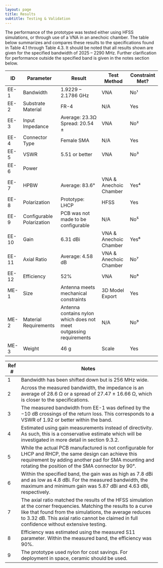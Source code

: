 ```yaml
---
layout: page
title: Results
subtitle: Testing & Validation
---
```

The performance of the prototype was tested either using HFSS simulations, or through use of a VNA in an anechoic chamber. The table below summarizes and compares these results to the specifications found in Table 4.1 through Table 4.3. It should be noted that all results shown are given for the specified bandwidth of 2025 – 2290 MHz. Further clarification for performance outside the specified band is given in the notes section below.

| ID     | Parameter                 | Result                                       | Test Method                   | Constraint Met? |
|--------|---------------------------|-----------------------------------------------|--------------------------------|-----------------|
| EE-1   | Bandwidth                  | 1.9229 – 2.1786 GHz                           | VNA                            | No¹             |
| EE-2   | Substrate Material         | FR-4                                          | N/A                            | Yes             |
| EE-3   | Input Impedance            | Average: 23.3Ω<br>Spread: 20.54 ±             | VNA                            | No²             |
| EE-4   | Connector Type             | Female SMA                                    | N/A                            | Yes             |
| EE-5   | VSWR                       | 5.51 or better                                | VNA                            | No³             |
| EE-6   | Power                      |                                               |                                |                 |
| EE-7   | HPBW                       | Average: 83.6°                                | VNA & Anechoic Chamber         | Yes⁴            |
| EE-8   | Polarization               | Prototype: LHCP                               | HFSS                           | Yes             |
| EE-9   | Configurable Polarization  | PCB was not made to be configurable           | N/A                            | No⁵             |
| EE-10  | Gain                       | 6.31 dBi                                      | VNA & Anechoic Chamber         | Yes⁶            |
| EE-11  | Axial Ratio                | Average: 4.58 dB                              | VNA & Anechoic Chamber         | No⁷             |
| EE-12  | Efficiency                 | 52%                                           | VNA                            | No⁸             |
| ME-1   | Size                       | Antenna meets mechanical constraints          | 3D Model Export                | Yes             |
| ME-2   | Material Requirements      | Antenna contains nylon which does not meet outgassing requirements | N/A              | No⁹             |
| ME-3   | Weight                     | 46 g                                          | Scale                          | Yes             |

| Ref # | Notes                                                                                                                                                                                                                                                                                    |
|-------|------------------------------------------------------------------------------------------------------------------------------------------------------------------------------------------------------------------------------------------------------------------------------------------|
| 1     | Bandwidth has been shifted down but is 256 MHz wide.                                                                                                                                                                                                                                     |
| 2     | Across the measured bandwidth, the impedance is an average of 28.6 Ω or a spread of 27.47 ± 16.66 Ω, which is closer to the specifications.                                                                                                                                             |
| 3     | The measured bandwidth from EE-1 was defined by the −10 dB crossings of the return loss. This corresponds to a VSWR of 1.92 or better within the band.                                                                                                                                  |
| 4     | Estimated using gain measurements instead of directivity. As such, this is a conservative estimate which will be investigated in more detail in section 9.3.2.                                                                                                                          |
| 5     | While the actual PCB manufactured is not configurable for LHCP and RHCP, the same design can achieve this requirement by adding another pad for SMA mounting and rotating the position of the SMA connector by 90°.                                                                    |
| 6     | Within the specified band, the gain was as high as 7.8 dBi and as low as 4.8 dBi. For the measured bandwidth, the maximum and minimum gain was 5.87 dBi and 4.63 dBi, respectively.                                                                                                     |
| 7     | The axial ratio matched the results of the HFSS simulation at the corner frequencies. Matching the results to a curve like that found from the simulations, the average reduces to 3.32 dB. This axial ratio cannot be claimed in full confidence without extensive testing.             |
| 8     | Efficiency was estimated using the measured S11 parameter. Within the measured band, the efficiency was 90%.                                                                                                                                                                            |
| 9     | The prototype used nylon for cost savings. For deployment in space, ceramic should be used.                                                                                                                                      |
